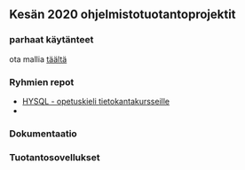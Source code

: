 ## Kesän 2020 ohjelmistotuotantoprojektit

### parhaat käytänteet

ota mallia [täältä](https://github.com/ohtu-ohjaajat/OhTuHistory/blob/master/reference.md)

### Ryhmien repot
- [HYSQL - opetuskieli tietokantakursseille](https://github.com/hy-sql/project-info)
- 

### Dokumentaatio

### Tuotantosovellukset
